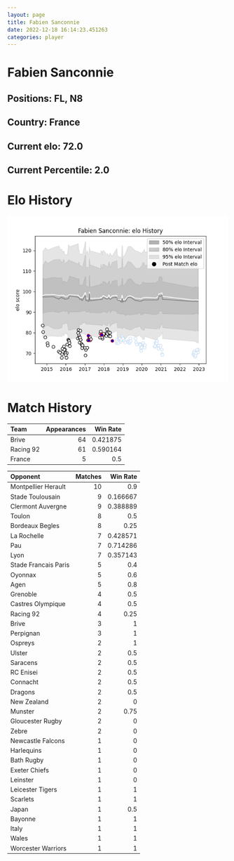 ```yaml
---  
layout: page  
title: Fabien Sanconnie  
date: 2022-12-18 16:14:23.451263  
categories: player  
---
```

# Fabien Sanconnie

## Positions: FL, N8

## Country: France

## Current elo: 72.0

## Current Percentile: 2.0

# Elo History


![elo history](history_FabienSanconnie.png)
# Match History


| Team      |   Appearances |   Win Rate |
|:----------|--------------:|-----------:|
| Brive     |            64 |   0.421875 |
| Racing 92 |            61 |   0.590164 |
| France    |             5 |   0.5      |

| Opponent             |   Matches |   Win Rate |
|:---------------------|----------:|-----------:|
| Montpellier Herault  |        10 |   0.9      |
| Stade Toulousain     |         9 |   0.166667 |
| Clermont Auvergne    |         9 |   0.388889 |
| Toulon               |         8 |   0.5      |
| Bordeaux Begles      |         8 |   0.25     |
| La Rochelle          |         7 |   0.428571 |
| Pau                  |         7 |   0.714286 |
| Lyon                 |         7 |   0.357143 |
| Stade Francais Paris |         5 |   0.4      |
| Oyonnax              |         5 |   0.6      |
| Agen                 |         5 |   0.8      |
| Grenoble             |         4 |   0.5      |
| Castres Olympique    |         4 |   0.5      |
| Racing 92            |         4 |   0.25     |
| Brive                |         3 |   1        |
| Perpignan            |         3 |   1        |
| Ospreys              |         2 |   1        |
| Ulster               |         2 |   0.5      |
| Saracens             |         2 |   0.5      |
| RC Enisei            |         2 |   0.5      |
| Connacht             |         2 |   0.5      |
| Dragons              |         2 |   0.5      |
| New Zealand          |         2 |   0        |
| Munster              |         2 |   0.75     |
| Gloucester Rugby     |         2 |   0        |
| Zebre                |         2 |   0        |
| Newcastle Falcons    |         1 |   0        |
| Harlequins           |         1 |   0        |
| Bath Rugby           |         1 |   0        |
| Exeter Chiefs        |         1 |   0        |
| Leinster             |         1 |   0        |
| Leicester Tigers     |         1 |   1        |
| Scarlets             |         1 |   1        |
| Japan                |         1 |   0.5      |
| Bayonne              |         1 |   1        |
| Italy                |         1 |   1        |
| Wales                |         1 |   1        |
| Worcester Warriors   |         1 |   1        |
